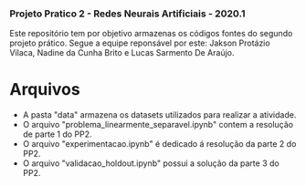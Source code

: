 ### Projeto Pratico 2 - Redes Neurais Artificiais - 2020.1

Este repositório tem por objetivo armazenas os códigos fontes do segundo projeto prático.
Segue a equipe reponsável por este: Jakson Protázio Vilaca, Nadine da Cunha Brito e Lucas Sarmento De Araújo.


# Arquivos

- A pasta "data" armazena os datasets utilizados para realizar a atividade.
- O arquivo "problema_linearmente_separavel.ipynb" contem a resolução de parte 1 do PP2.
- O arquivo "experimentacao.ipynb" é dedicado á resolução da parte 2 do PP2.
- O arquivo "validacao_holdout.ipynb" possui a solução da parte 3 do PP2.
